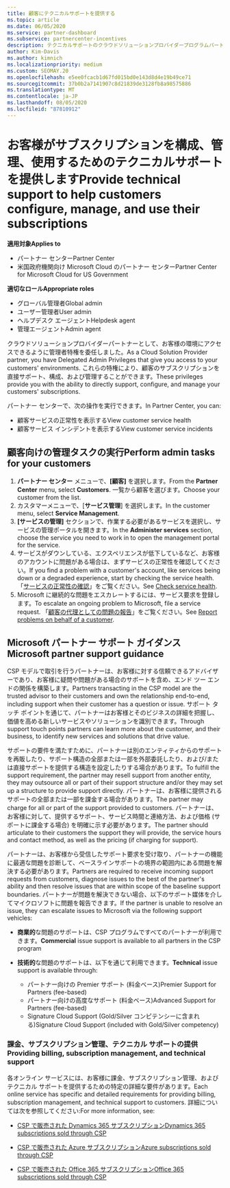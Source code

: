 ```yaml
---
title: 顧客にテクニカルサポートを提供する
ms.topic: article
ms.date: 06/05/2020
ms.service: partner-dashboard
ms.subservice: partnercenter-incentives
description: テクニカルサポートのクラウドソリューションプロバイダープログラムパートナーがお客様に提供できる技術サポートの種類について説明します。
author: Kim-Davis
ms.author: kimnich
ms.localizationpriority: medium
ms.custom: SEOMAY.20
ms.openlocfilehash: e5ee0fcacb1d67fd015bd0e143d8d4e19b49ce71
ms.sourcegitcommit: 37b0b2a7141907c8d21839de3128fb8a98575886
ms.translationtype: MT
ms.contentlocale: ja-JP
ms.lasthandoff: 08/05/2020
ms.locfileid: "87810912"
---
```

# <a name="provide-technical-support-to-help-customers-configure-manage-and-use-their-subscriptions"></a><span data-ttu-id="e29e0-103">お客様がサブスクリプションを構成、管理、使用するためのテクニカルサポートを提供します</span><span class="sxs-lookup"><span data-stu-id="e29e0-103">Provide technical support to help customers configure, manage, and use their subscriptions</span></span>

<span data-ttu-id="e29e0-104">**適用対象**</span><span class="sxs-lookup"><span data-stu-id="e29e0-104">**Applies to**</span></span>

- <span data-ttu-id="e29e0-105">パートナー センター</span><span class="sxs-lookup"><span data-stu-id="e29e0-105">Partner Center</span></span>
- <span data-ttu-id="e29e0-106">米国政府機関向け Microsoft Cloud のパートナー センター</span><span class="sxs-lookup"><span data-stu-id="e29e0-106">Partner Center for Microsoft Cloud for US Government</span></span>

<span data-ttu-id="e29e0-107">**適切なロール**</span><span class="sxs-lookup"><span data-stu-id="e29e0-107">**Appropriate roles**</span></span>
- <span data-ttu-id="e29e0-108">グローバル管理者</span><span class="sxs-lookup"><span data-stu-id="e29e0-108">Global admin</span></span>
- <span data-ttu-id="e29e0-109">ユーザー管理者</span><span class="sxs-lookup"><span data-stu-id="e29e0-109">User admin</span></span>
- <span data-ttu-id="e29e0-110">ヘルプデスク エージェント</span><span class="sxs-lookup"><span data-stu-id="e29e0-110">Helpdesk agent</span></span>
- <span data-ttu-id="e29e0-111">管理エージェント</span><span class="sxs-lookup"><span data-stu-id="e29e0-111">Admin agent</span></span>

<span data-ttu-id="e29e0-112">クラウドソリューションプロバイダーパートナーとして、お客様の環境にアクセスできるように管理者特権を委任しました。</span><span class="sxs-lookup"><span data-stu-id="e29e0-112">As a Cloud Solution Provider partner, you have Delegated Admin Privileges that give you access to your customers' environments.</span></span> <span data-ttu-id="e29e0-113">これらの特権により、顧客のサブスクリプションを直接サポート、構成、および管理することができます。</span><span class="sxs-lookup"><span data-stu-id="e29e0-113">These privileges provide you with the ability to directly support, configure, and manage your customers' subscriptions.</span></span>

<span data-ttu-id="e29e0-114">パートナー センターで、次の操作を実行できます。</span><span class="sxs-lookup"><span data-stu-id="e29e0-114">In Partner Center, you can:</span></span>

- <span data-ttu-id="e29e0-115">顧客サービスの正常性を表示する</span><span class="sxs-lookup"><span data-stu-id="e29e0-115">View customer service health</span></span>
- <span data-ttu-id="e29e0-116">顧客サービス インシデントを表示する</span><span class="sxs-lookup"><span data-stu-id="e29e0-116">View customer service incidents</span></span>

## <a name="perform-admin-tasks-for-your-customers"></a><span data-ttu-id="e29e0-117">顧客向けの管理タスクの実行</span><span class="sxs-lookup"><span data-stu-id="e29e0-117">Perform admin tasks for your customers</span></span>

1. <span data-ttu-id="e29e0-118">**パートナー センター** メニューで、**[顧客]** を選択します。</span><span class="sxs-lookup"><span data-stu-id="e29e0-118">From the **Partner Center** menu, select **Customers**.</span></span> <span data-ttu-id="e29e0-119">一覧から顧客を選びます。</span><span class="sxs-lookup"><span data-stu-id="e29e0-119">Choose your customer from the list.</span></span>
2. <span data-ttu-id="e29e0-120">カスタマーメニューで、[**サービス管理**] を選択します。</span><span class="sxs-lookup"><span data-stu-id="e29e0-120">In the customer menu, select **Service Management**.</span></span>
3. <span data-ttu-id="e29e0-121">**[サービスの管理]** セクションで、作業する必要があるサービスを選択し、サービスの管理ポータルを開きます。</span><span class="sxs-lookup"><span data-stu-id="e29e0-121">In the **Administer services** section, choose the service you need to work in to open the management portal for the service.</span></span>
4. <span data-ttu-id="e29e0-122">サービスがダウンしている、エクスペリエンスが低下しているなど、お客様のアカウントに問題がある場合は、まずサービスの正常性を確認してください。</span><span class="sxs-lookup"><span data-stu-id="e29e0-122">If you find a problem with a customer's account, like services being down or a degraded experience, start by checking the service health.</span></span> <span data-ttu-id="e29e0-123">「[サービスの正常性の確認](check-service-health.md)」をご覧ください。</span><span class="sxs-lookup"><span data-stu-id="e29e0-123">See [Check service health](check-service-health.md).</span></span>
5. <span data-ttu-id="e29e0-124">Microsoft に継続的な問題をエスカレートするには、サービス要求を登録します。</span><span class="sxs-lookup"><span data-stu-id="e29e0-124">To escalate an ongoing problem to Microsoft, file a service request.</span></span> <span data-ttu-id="e29e0-125">「[顧客の代理としての問題の報告](report-problems-on-behalf-of-a-customer.md)」をご覧ください。</span><span class="sxs-lookup"><span data-stu-id="e29e0-125">See [Report problems on behalf of a customer](report-problems-on-behalf-of-a-customer.md).</span></span>

## <a name="microsoft-partner-support-guidance"></a><span data-ttu-id="e29e0-126">Microsoft パートナー サポート ガイダンス</span><span class="sxs-lookup"><span data-stu-id="e29e0-126">Microsoft partner support guidance</span></span>

<span data-ttu-id="e29e0-127">CSP モデルで取引を行うパートナーは、お客様に対する信頼できるアドバイザーであり、お客様に疑問や問題がある場合のサポートを含め、エンド ツー エンドの関係を構築します。</span><span class="sxs-lookup"><span data-stu-id="e29e0-127">Partners transacting in the CSP model are the trusted advisor to their customers and own the relationship end-to-end, including support when their customer has a question or issue.</span></span> <span data-ttu-id="e29e0-128">サポート タッチ ポイントを通じて、パートナーはお客様とそのビジネスの詳細を把握し、価値を高める新しいサービスやソリューションを識別できます。</span><span class="sxs-lookup"><span data-stu-id="e29e0-128">Through support touch points partners can learn more about the customer, and their business, to identify new services and solutions that drive value.</span></span>

<span data-ttu-id="e29e0-129">サポートの要件を満たすために、パートナーは別のエンティティからのサポートを再販したり、サポート構造の全部または一部を外部委託したり、および/または直接サポートを提供する構造を設定したりする場合があります。</span><span class="sxs-lookup"><span data-stu-id="e29e0-129">To fulfill the support requirement, the partner may resell support from another entity, they may outsource all or part of their support structure and/or they may set up a structure to provide support directly.</span></span>  <span data-ttu-id="e29e0-130">パートナーは、お客様に提供されるサポートの全部または一部を課金する場合があります。</span><span class="sxs-lookup"><span data-stu-id="e29e0-130">The partner may charge for all or part of the support provided to customers.</span></span> <span data-ttu-id="e29e0-131">パートナーは、お客様に対して、提供するサポート、サービス時間と連絡方法、および価格 (サポートに課金する場合) を明確に示す必要があります。</span><span class="sxs-lookup"><span data-stu-id="e29e0-131">The partner should articulate to their customers the support they will provide, the service hours and contact method, as well as the pricing (if charging for support).</span></span> 

<span data-ttu-id="e29e0-132">パートナーは、お客様から受信したサポート要求を受け取り、パートナーの機能に最適な問題を診断して、ベースラインサポートの境界の範囲内にある問題を解決する必要があります。</span><span class="sxs-lookup"><span data-stu-id="e29e0-132">Partners are required to receive incoming support requests from customers, diagnose issues to the best of the partner's ability and then resolve issues that are within scope of the baseline support boundaries.</span></span> <span data-ttu-id="e29e0-133">パートナーが問題を解決できない場合、以下のサポート媒体を介してマイクロソフトに問題を報告できます。</span><span class="sxs-lookup"><span data-stu-id="e29e0-133">If the partner is unable to resolve an issue, they can escalate issues to Microsoft via the following support vehicles:</span></span>

- <span data-ttu-id="e29e0-134">**商業的**な問題のサポートは、CSP プログラムですべてのパートナーが利用できます。</span><span class="sxs-lookup"><span data-stu-id="e29e0-134">**Commercial** issue support is available to all partners in the CSP program</span></span>

- <span data-ttu-id="e29e0-135">**技術的**な問題のサポートは、以下を通じて利用できます。</span><span class="sxs-lookup"><span data-stu-id="e29e0-135">**Technical** issue support is available through:</span></span>

  - <span data-ttu-id="e29e0-136">パートナー向けの Premier サポート (料金ベース)</span><span class="sxs-lookup"><span data-stu-id="e29e0-136">Premier Support for Partners (fee-based)</span></span>
  - <span data-ttu-id="e29e0-137">パートナー向けの高度なサポート (料金ベース)</span><span class="sxs-lookup"><span data-stu-id="e29e0-137">Advanced Support for Partners (fee-based)</span></span>
  - <span data-ttu-id="e29e0-138">Signature Cloud Support (Gold/Silver コンピテンシーに含まれる)</span><span class="sxs-lookup"><span data-stu-id="e29e0-138">Signature Cloud Support (included with Gold/Silver competency)</span></span>

### <a name="providing-billing-subscription-management-and-technical-support"></a><span data-ttu-id="e29e0-139">課金、サブスクリプション管理、テクニカル サポートの提供</span><span class="sxs-lookup"><span data-stu-id="e29e0-139">Providing billing, subscription management, and technical support</span></span> 

<span data-ttu-id="e29e0-140">各オンライン サービスには、お客様に課金、サブスクリプション管理、およびテクニカル サポートを提供するための特定の詳細な要件があります。</span><span class="sxs-lookup"><span data-stu-id="e29e0-140">Each online service has specific and detailed requirements for providing billing, subscription management, and technical support to customers.</span></span> <span data-ttu-id="e29e0-141">詳細については次を参照してください:</span><span class="sxs-lookup"><span data-stu-id="e29e0-141">For more information, see:</span></span>

- [<span data-ttu-id="e29e0-142">CSP で販売された Dynamics 365 サブスクリプション</span><span class="sxs-lookup"><span data-stu-id="e29e0-142">Dynamics 365 subscriptions sold through CSP</span></span>](https://www.microsoftpartnercommunity.com/t5/CSP/Microsoft-Partner-Support-Guidance/m-p/5262#M30)

- [<span data-ttu-id="e29e0-143">CSP で販売された Azure サブスクリプション</span><span class="sxs-lookup"><span data-stu-id="e29e0-143">Azure subscriptions sold through CSP</span></span>](https://www.microsoftpartnercommunity.com/t5/CSP/Microsoft-Partner-Support-Guidance/m-p/5263#M31)

- [<span data-ttu-id="e29e0-144">CSP で販売された Office 365 サブスクリプション</span><span class="sxs-lookup"><span data-stu-id="e29e0-144">Office 365 subscriptions sold through CSP</span></span>](https://www.microsoftpartnercommunity.com/t5/CSP/Microsoft-Partner-Support-Guidance/m-p/5264#M32)
